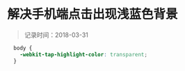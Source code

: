 # 解决手机端点击出现浅蓝色背景
> 记录时间：2018-03-31

```css
  body {
    -webkit-tap-highlight-color: transparent;
  }
```
